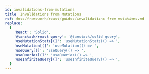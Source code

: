 ```yaml
---
id: invalidations-from-mutations
title: Invalidations from Mutations
ref: docs/framework/react/guides/invalidations-from-mutations.md
replace:
  {
    'React': 'Solid',
    '@tanstack/react-query': '@tanstack/solid-query',
    'useMutationState[(]': 'useMutationState(() => ',
    'useMutation[(]': 'useMutation(() => ',
    'useQuery[(]': 'useQuery(() => ',
    'useQueries[(]': 'useQueries(() => ',
    'useInfiniteQuery[(]': 'useInfiniteQuery(() => ',
  }
---
```

